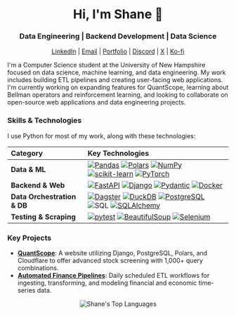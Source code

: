 <h1 align="center">Hi, I'm Shane 👋</h1>
<h3 align="center">Data Engineering | Backend Development | Data Science </h3>
<!-- <h3 align="center">Data Engineer | Data Scientist | Backend Developer</h3> -->

<div align="center"> 
  
  [LinkedIn](https://www.linkedin.com/in/shane-zarechian/) | [Email](mailto:shanezarechian@gmail.com) | [Portfolio](https://shanez.dev) | [Discord](https://discord.com/users/691513151241322497) | [X](https://x.com/shanezarechian) | [Ko-fi](https://ko-fi.com/shanezz)
  
</div>


I'm a Computer Science student at the University of New Hampshire focused on data science, machine learning, and data engineering. My work includes building ETL pipelines and creating user-facing web applications. I'm currently working on expanding features for QuantScope, learning about Bellman operators and reinforcement learning, and looking to collaborate on open-source web applications and data engineering projects.

### Skills & Technologies

I use Python for most of my work, along with these technologies:

| Category | Key Technologies |
| :--- | :--- |
| **Data & ML** | [![Pandas](https://img.shields.io/badge/Pandas-150458?style=for-the-badge&logo=pandas&logoColor=white)](https://pandas.pydata.org/) [![Polars](https://img.shields.io/badge/Polars-FFB300?style=for-the-badge&logo=polars&logoColor=black)](https://www.pola.rs/) [![NumPy](https://img.shields.io/badge/NumPy-013243?style=for-the-badge&logo=numpy&logoColor=white)](https://numpy.org/) [![scikit-learn](https://img.shields.io/badge/scikit--learn-F7931E?style=for-the-badge&logo=scikit-learn&logoColor=white)](https://scikit-learn.org/stable/) [![PyTorch](https://img.shields.io/badge/PyTorch-EE4C2C?style=for-the-badge&logo=pytorch&logoColor=white)](https://pytorch.org/) |
| **Backend & Web** | [![FastAPI](https://img.shields.io/badge/FastAPI-009688?style=for-the-badge&logo=fastapi&logoColor=white)](https://fastapi.tiangolo.com/) [![Django](https://img.shields.io/badge/Django-092E20?style=for-the-badge&logo=django&logoColor=white)](https://www.djangoproject.com/) [![Pydantic](https://img.shields.io/badge/Pydantic-E92063?style=for-the-badge&logo=pydantic&logoColor=white)](https://pydantic.dev/) [![Docker](https://img.shields.io/badge/Docker-2496ED?style=for-the-badge&logo=docker&logoColor=white)](https://www.docker.com/) |
| **Data Orchestration & DB** | [![Dagster](https://img.shields.io/badge/Dagster-48A0ED?style=for-the-badge&logo=dagster&logoColor=white)](https://dagster.io/) [![DuckDB](https://img.shields.io/badge/DuckDB-DD4545?style=for-the-badge&logo=duckdb&logoColor=white)](https://duckdb.org/) [![PostgreSQL](https://img.shields.io/badge/PostgreSQL-316192?style=for-the-badge&logo=postgresql&logoColor=white)](https://www.postgresql.org/) ![SQL](https://img.shields.io/badge/SQL-4479A1?style=for-the-badge&logo=postgresql&logoColor=white)  [![SQLAlchemy](https://img.shields.io/badge/SQLAlchemy-336699?style=for-the-badge&logo=sqlalchemy&logoColor=white)](https://www.sqlalchemy.org/) |
| **Testing & Scraping** | [![pytest](https://img.shields.io/badge/pytest-0A9EDC?style=for-the-badge&logo=pytest&logoColor=white)](https://docs.pytest.org/en/7.1.x/) [![BeautifulSoup](https://img.shields.io/badge/BeautifulSoup-142B44?style=for-the-badge&logo=none&logoColor=white)](https://www.crummy.com/software/BeautifulSoup/bs4/doc/) [![Selenium](https://img.shields.io/badge/Selenium-43B02A?style=for-the-badge&logo=selenium&logoColor=white)](https://www.selenium.dev/) |


### Key Projects

- [**QuantScope**](https://quantscope.io): A website utilizing Django, PostgreSQL, Polars, and Cloudflare to offer advanced stock screening with 1,000+ query combinations.
- [**Automated Finance Pipelines**](https://fin-dagster-ui.cv/asset-groups/): Daily scheduled ETL workflows for ingesting, transforming, and modeling financial and economic time-series data.



<p align="center">
  <!-- <img src="https://github-readme-stats.vercel.app/api?username=zero-stroke&show_icons=true&theme=nord&hide_border=true&count_private=true" alt="Shane's GitHub Stats" />   -->
  <img src="https://github-readme-stats.vercel.app/api/top-langs/?username=zero-stroke&layout=compact&theme=nord&hide_border=true" alt="Shane's Top Languages" />
</p>

